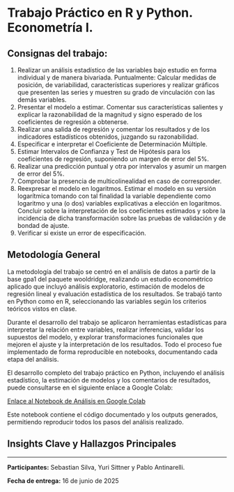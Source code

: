 # Trabajo Práctico en R y Python. Econometría I.


## Consignas del trabajo:
1. Realizar un análisis estadístico de las variables bajo estudio en forma individual y de manera bivariada. Puntualmente: Calcular medidas de posición, de variabilidad, características
superiores y realizar gráficos que presenten las series y muestren su grado de vinculación con las demás variables.
2. Presentar el modelo a estimar. Comentar sus características salientes y explicar la razonabilidad de la magnitud y signo esperado de los coeficientes de regresión a obtenerse.
3. Realizar una salida de regresión y comentar los resultados y de los indicadores estadísticos obtenidos, juzgando su razonabilidad.
4. Especificar e interpretar el Coeficiente de Determinación Múltiple.
5. Estimar Intervalos de Confianza y Test de Hipótesis para los coeficientes de regresión, suponiendo un margen de error del 5%.
6. Realizar una predicción puntual y otra por intervalos y asumir un margen de error del 5%.
7. Comprobar la presencia de multicolinealidad en caso de corresponder.
8. Reexpresar el modelo en logaritmos. Estimar el modelo en su versión logarítmica tomando con tal finalidad la variable dependiente como logaritmo y una (o dos) variables explicativas a elección en logaritmos. Concluir sobre la interpretación de los coeficientes estimados y sobre la incidencia de dicha transformación sobre las pruebas de validación y de bondad de
ajuste.
9. Verificar si existe un error de especificación.

## Metodología General

La metodología del trabajo se centró en el análisis de datos a partir de la base gpa1 del paquete wooldridge, realizando un estudio econométrico aplicado que incluyó análisis exploratorio, estimación de modelos de regresión lineal y evaluación estadística de los resultados. Se trabajó tanto en Python como en R, seleccionando las variables según los criterios teóricos vistos en clase.

Durante el desarrollo del trabajo se aplicaron herramientas estadísticas para interpretar la relación entre variables, realizar inferencias, validar los supuestos del modelo, y explorar transformaciones funcionales que mejoren el ajuste y la interpretación de los resultados. Todo el proceso fue implementado de forma reproducible en notebooks, documentando cada etapa del análisis.

El desarrollo completo del trabajo práctico en Python, incluyendo el análisis estadístico, la estimación de modelos y los comentarios de resultados, puede consultarse en el siguiente enlace a Google Colab:

[Enlace al Notebook de Análisis en Google Colab](https://drive.google.com/file/d/1Zi_sc6qak4y59HLRrdIh8o-0ch2X_8UE/view?usp=sharing)

Este notebook contiene el código documentado y los outputs generados, permitiendo reproducir todos los pasos del análisis realizado.


## Insights Clave y Hallazgos Principales

---
**Participantes:** Sebastian Silva, Yuri Sittner y Pablo Antinarelli.

**Fecha de entrega:** 16 de junio de 2025
